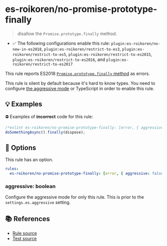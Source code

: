 # es-roikoren/no-promise-prototype-finally
> disallow the `Promise.prototype.finally` method.

- ✅ The following configurations enable this rule: `plugin:es-roikoren/no-new-in-es2018`, `plugin:es-roikoren/restrict-to-es3`, `plugin:es-roikoren/restrict-to-es5`, `plugin:es-roikoren/restrict-to-es2015`, `plugin:es-roikoren/restrict-to-es2016`, and `plugin:es-roikoren/restrict-to-es2017`

This rule reports ES2018 [`Promise.prototype.finally` method](https://github.com/tc39/proposal-promise-finally) as errors.

This rule is silent by default because it's hard to know types. You need to configure [the aggressive mode](../#the-aggressive-mode) or TypeScript in order to enable this rule.

## 💡 Examples

⛔ Examples of **incorrect** code for this rule:

```js
/*eslint es-roikoren/no-promise-prototype-finally: [error, { aggressive: true }] */
doSomethingAsync().finally(dispose);
```

## 🔧 Options

This rule has an option.

```yml
rules:
  es-roikoren/no-promise-prototype-finally: [error, { aggressive: false }]
```

### aggressive: boolean

Configure the aggressive mode for only this rule.
This is prior to the `settings.es.aggressive` setting.

## 📚 References

- [Rule source](https://github.com/roikoren755/eslint-plugin-es/blob/v1.0.1/src/rules/no-promise-prototype-finally.ts)
- [Test source](https://github.com/roikoren755/eslint-plugin-es/blob/v1.0.1/tests/src/rules/no-promise-prototype-finally.ts)
